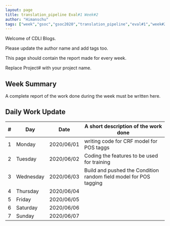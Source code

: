 ```yaml
---
layout: page
title: translation_pipeline Eval#1 Week#2
author: "Himanschu"
tags: ["week","gsoc","gsoc2020","translation_pipeline","eval#1","week#2"]
---
```

Welcome of CDLI Blogs.

Please update the author name and add tags too. 

This page should contain the report made for every week.

Replace Project# with your project name.

## Week Summary

A complete report of the work done during the week must be written here. 


## Daily Work Update

|\#|Day|Date|A short description of the work done|  
|---	|---	|---	|---	|  
|1   	| Monday 	|   2020/06/01	| writing code for CRF model for POS taggs  	|  
|2   	| Tuesday  	|   2020/06/02	|   Coding the features to be used for training	|  
|3   	| Wednesday  	|  2020/06/03 	|  Build and pushed the Condition random field model for POS	tagging|  
|4   	| Thursday  	|   2020/06/04	|   	|  
|5   	| Friday  	|   2020/06/05	|   	|  
|6   	| Saturday  	|   2020/06/06	|   	|  
|7   	| Sunday  	|   2020/06/07	|   	|  
